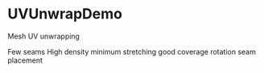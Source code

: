# UVUnwrapDemo
Mesh UV unwrapping

Few seams
High density
minimum stretching
good coverage
rotation
seam placement
